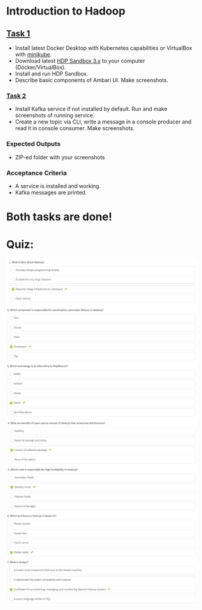 # Introduction to Hadoop

## [Task 1](./task-1)
- Install latest Docker Desktop with Kubernetes capabilities or VirtualBox with [minikube](https://kubernetes.io/docs/tasks/tools/install-minikube/).
- Download latest [HDP Sandbox 3.x](https://www.cloudera.com/downloads/hortonworks-sandbox.html) to your computer (Docker/VirtualBox).
- Install and run HDP Sandbox.
- Describe basic components of Ambari UI. Make screenshots.

### [Task 2](./task-2)
- Install Kafka service if not installed by default. Run and make screenshots of running service.
- Create a new topic via CLI, write a message in a console producer and read it in console consumer. Make screenshots.

### Expected Outputs
- ZIP-ed folder with your screenshots

### Acceptance Criteria
- A service is installed and working.
- Kafka messages are printed.

# Both tasks are done!

# Quiz:
![quiz1](./img/quiz1.png)
![quiz2](./img/quiz2.png)
![quiz3](./img/quiz3.png)
![quiz4](./img/quiz4.png)
![quiz5](./img/quiz5.png)
![quiz6](./img/quiz6.png)
![quiz7](./img/quiz7.png)
